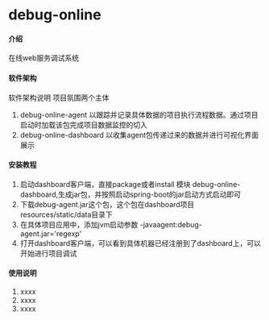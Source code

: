 # debug-online

#### 介绍
在线web服务调试系统

#### 软件架构
软件架构说明
项目氛围两个主体
1.  debug-online-agent
以跟踪并记录具体数据的项目执行流程数据。通过项目启动时加载该包完成项目数据监控的切入
2.  debug-online-dashboard
以收集agent包传递过来的数据并进行可视化界面展示


#### 安装教程

1.  启动dashboard客户端，直接package或者install 模块 debug-online-dashboard,生成jar包，并按照启动spring-boot的jar启动方式启动即可
2.  下载debug-agent.jar这个包，这个包在dashboard项目resources/static/data目录下
3.  在具体项目应用中，添加jvm启动参数 -javaagent:debug-agent.jar='regexp'
3.  打开dashboard客户端，可以看到具体机器已经注册到了dashboard上，可以开始进行项目调试

#### 使用说明

1.  xxxx
2.  xxxx
3.  xxxx
